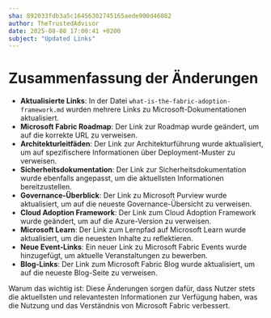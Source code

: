 ```yaml
---
sha: 892033fdb3a5c16456302745165aede900d46082
author: TheTrustedAdvisor
date: 2025-08-08 17:00:41 +0200
subject: "Updated Links"
---
```


  # Zusammenfassung der Änderungen

- **Aktualisierte Links**: In der Datei `what-is-the-fabric-adoption-framework.md` wurden mehrere Links zu Microsoft-Dokumentationen aktualisiert.
- **Microsoft Fabric Roadmap**: Der Link zur Roadmap wurde geändert, um auf die korrekte URL zu verweisen.
- **Architekturleitfäden**: Der Link zur Architekturführung wurde aktualisiert, um auf spezifischere Informationen über Deployment-Muster zu verweisen.
- **Sicherheitsdokumentation**: Der Link zur Sicherheitsdokumentation wurde ebenfalls angepasst, um die aktuellsten Informationen bereitzustellen.
- **Governance-Überblick**: Der Link zu Microsoft Purview wurde aktualisiert, um auf die neueste Governance-Übersicht zu verweisen.
- **Cloud Adoption Framework**: Der Link zum Cloud Adoption Framework wurde geändert, um auf die Azure-Version zu verweisen.
- **Microsoft Learn**: Der Link zum Lernpfad auf Microsoft Learn wurde aktualisiert, um die neuesten Inhalte zu reflektieren.
- **Neue Event-Links**: Ein neuer Link zu Microsoft Fabric Events wurde hinzugefügt, um aktuelle Veranstaltungen zu bewerben.
- **Blog-Links**: Der Link zum Microsoft Fabric Blog wurde aktualisiert, um auf die neueste Blog-Seite zu verweisen.

Warum das wichtig ist: Diese Änderungen sorgen dafür, dass Nutzer stets die aktuellsten und relevantesten Informationen zur Verfügung haben, was die Nutzung und das Verständnis von Microsoft Fabric verbessert.
